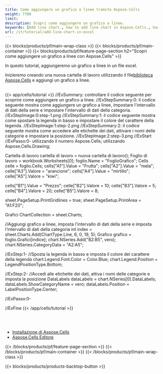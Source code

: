 ```yaml
---
title: Come aggiungere un grafico a linee tramite Aspose.Cells
weight: 7700
limit:
description: Scopri come aggiungere un grafico a linee.
keywords: [Add line chart., how to add line chart in Aspose.Cells., how to add line chart using Aspose.Cells]
url: /it/tutorial/add-line-chart-in-excel
---
```

{{< blocks/products/pf/main-wrap-class >}}
{{< blocks/products/pf/main-container >}}
{{< blocks/products/pf/feature-page-section h2="Scopri come aggiungere un grafico a linee con Aspose.Cells" >}}

<p>
In questo tutorial, aggiungeremo un grafico a linee in un file excel.
</p>

<p>
 Inizieremo creando una nuova cartella di lavoro utilizzando il file<a href="https://www.nuget.org/packages/Aspose.Cells">biblioteca Aspose.Cells</a> e aggiungi un grafico a linee.
</p>

<br />
{{< app/cells/tutorial >}}
//ExSummary: controllare il codice seguente per scoprire come aggiungere un grafico a linee.
//ExStepSummary:0: il codice seguente mostra come aggiungere un grafico a linee, impostare l'intervallo di dati della serie e impostare l'intervallo di dati della categoria.
//ExStepImage:0:step-1.png
//ExStepSummary:1: il codice seguente mostra come spostare la legenda in basso e impostare il colore del carattere della legenda.
//ExStepImage:1:step-2.png
//ExStepSummary:2: il codice seguente mostra come accedere alle etichette dei dati, attivare i nomi delle categorie e impostare la posizione.
//ExStepImage:2:step-3.png
//ExStart
//ExPasso:0-
utilizzando il numero Aspose.Cells;
utilizzando Aspose.Cells.Drawing;

Cartella di lavoro cartella di lavoro = nuova cartella di lavoro();
Foglio di lavoro = workbook.Worksheets[0];
foglio.Name = "FoglioGrafico";
Cells celle = foglio.Cells;
cells["A1"].Value = "Frutta";
cells["A2"].Value = "mela";
celle["A3"].Valore = "arancione";
cells["A4"].Value = "mirtillo";
celle["A5"].Valore = "kiwi";

cells["B1"].Value = "Prezzo";
celle["B2"].Valore = 10;
celle["B3"].Valore = 5;
celle["B4"].Valore = 20;
celle["B5"].Valore = 8;

sheet.PageSetup.PrintGridlines = true;
sheet.PageSetup.PrintArea = "A1:F20";

Grafici ChartCollection = sheet.Charts;

//Aggiungi grafico a linee, imposta l'intervallo di dati della serie e imposta l'intervallo di dati della categoria
int index = sheet.Charts.Add(ChartType.Line, 6, 0, 19, 5);
Grafico grafico = foglio.Grafici[indice];
chart.NSeries.Add("B2:B5", vero);
chart.NSeries.CategoryData = "A2:A5";

//ExStep:1-
//Sposta la legenda in basso e imposta il colore del carattere della legenda
chart.Legend.Font.Color = Color.Blue;
chart.Legend.Position = LegendPositionType.Bottom;

//ExStep:2-
//Accedi alle etichette dei dati, attiva i nomi delle categorie e imposta la posizione
DataLabels dataLabels = chart.NSeries[0].DataLabels;
dataLabels.ShowCategoryName = vero;
dataLabels.Position = LabelPositionType.Center;

//ExPasso:0-

//ExFine
{{< /app/cells/tutorial >}}
<br />

<br />
<br />
<div class="code-sample">
    <ul class="link-list">
        <li class="link-item"><a href="https://docs.aspose.com/cells/net/installation/">Installazione di Aspose.Cells</a></li>
        <li class="link-item"><a href="https://products.aspose.app/cells/editor/">Aspose.Cells Editore</a></li>
    </ul>
</div>

{{< /blocks/products/pf/feature-page-section >}}
{{< /blocks/products/pf/main-container >}}
{{< /blocks/products/pf/main-wrap-class >}}

{{< blocks/products/products-backtop-button >}}